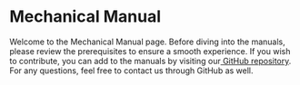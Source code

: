# Mechanical Manual

Welcome to the Mechanical Manual page. Before diving into the manuals, please review the prerequisites to ensure a smooth experience. If you wish to contribute, you can add to the manuals by visiting our[ GitHub repository](https://github.com/SaxionMechatronics/sarax). For any questions, feel free to contact us through GitHub as well.
